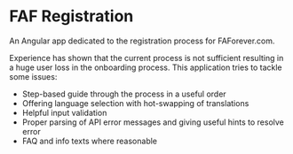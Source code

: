 # FAF Registration

An Angular app dedicated to the registration process for FAForever.com.

Experience has shown that the current process is not sufficient resulting in a huge user loss in the onboarding process. This application tries to tackle some issues:

- Step-based guide through the process in a useful order
- Offering language selection with hot-swapping of translations
- Helpful input validation
- Proper parsing of API error messages and giving useful hints to resolve error
- FAQ and info texts where reasonable
